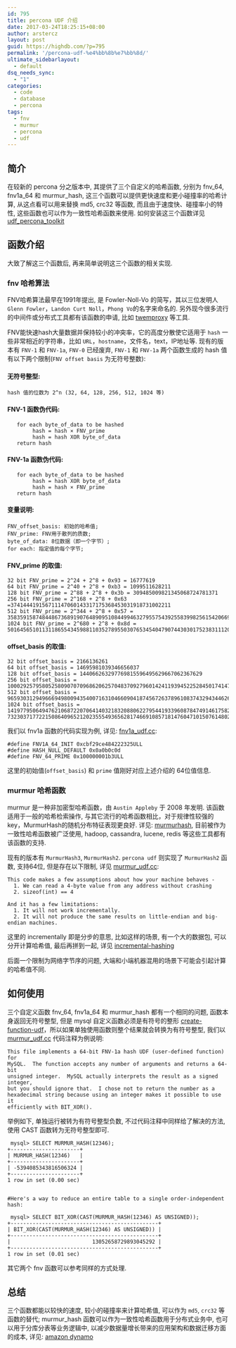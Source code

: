 ```yaml
---
id: 795
title: percona UDF 介绍
date: 2017-03-24T18:25:15+08:00
author: arstercz
layout: post
guid: https://highdb.com/?p=795
permalink: '/percona-udf-%e4%bb%8b%e7%bb%8d/'
ultimate_sidebarlayout:
  - default
dsq_needs_sync:
  - "1"
categories:
  - code
  - database
  - percona
tags:
  - fnv
  - murmur
  - percona
  - udf
---
```

## 简介

在较新的 percona 分之版本中, 其提供了三个自定义的哈希函数, 分别为 fnv_64, fnv1a_64 和 murmur_hash, 这三个函数可以提供更快速度和更小碰撞率的哈希计算, 从这点看可以用来替换 md5, crc32 等函数, 而且由于速度快、碰撞率小的特性, 这些函数也可以作为一致性哈希函数来使用.  如何安装这三个函数详见 [udf_percona_toolkit](https://www.percona.com/doc/percona-server/5.7/management/udf_percona_toolkit.html)

## 函数介绍

大致了解这三个函数后, 再来简单说明这三个函数的相关实现.

### fnv 哈希算法

FNV哈希算法最早在1991年提出, 是 Fowler-Noll-Vo 的简写，其以三位发明人`Glenn Fowler`，`Landon Curt Noll`，`Phong Vo`的名字来命名的. 另外现今很多流行的中间件或分布式工具都有该函数的申请, 比如 [twemproxy](https://github.com/twitter/twemproxy) 等工具.

FNV能快速hash大量数据并保持较小的冲突率，它的高度分散使它适用于 `hash` 一些非常相近的字符串，比如 `URL`，`hostname`，文件名，text，IP地址等. 现有的版本有 `FNV-1` 和 `FNV-1a`, `FNV-0` 已经废弃, `FNV-1` 和 `FNV-1a` 两个函数生成的 hash 值有以下两个限制(`FNV offset basis` 为无符号整数):

#### 无符号整型:

```
hash 值的位数为 2^n (32, 64, 128, 256, 512, 1024 等)
```

#### FNV-1 函数伪代码:

```   hash = FNV_offset_basis
   for each byte_of_data to be hashed
        hash = hash × FNV_prime
        hash = hash XOR byte_of_data
   return hash
```

#### FNV-1a 函数伪代码:

```   hash = FNV_offset_basis
   for each byte_of_data to be hashed
        hash = hash XOR byte_of_data
        hash = hash × FNV_prime
   return hash
```

#### 变量说明:

```
FNV_offset_basis: 初始的哈希值;
FNV_prime: FNV用于散列的质数;
byte_of_data: 8位数据（即一个字节）;
for each: 指定值的每个字节;
```

#### FNV_prime 的取值:

```
32 bit FNV_prime = 2^24 + 2^8 + 0x93 = 16777619
64 bit FNV_prime = 2^40 + 2^8 + 0xb3 = 1099511628211
128 bit FNV_prime = 2^88 + 2^8 + 0x3b = 309485009821345068724781371
256 bit FNV_prime = 2^168 + 2^8 + 0x63 =374144419156711147060143317175368453031918731002211
512 bit FNV_prime = 2^344 + 2^8 + 0x57 = 35835915874844867368919076489095108449946327955754392558399825615420669938882575126094039892345713852759
1024 bit FNV_prime = 2^680 + 2^8 + 0x8d = 
5016456510113118655434598811035278955030765345404790744303017523831112055108147451509157692220295382716162651878526895249385292291816524375083746691371804094271873160484737966720260389217684476157468082573
```

#### offset_basis 的取值:

```
32 bit offset_basis = 2166136261
64 bit offset_basis = 14695981039346656037
128 bit offset_basis = 144066263297769815596495629667062367629
256 bit offset_basis = 100029257958052580907070968620625704837092796014241193945225284501741471925557
512 bit offset_basis = 9659303129496669498009435400716310466090418745672637896108374329434462657994582932197716438449813051892206539805784495328239340083876191928701583869517785
1024 bit offset_basis = 14197795064947621068722070641403218320880622795441933960878474914617582723252296
732303717722150864096521202355549365628174669108571814760471015076148029755969804077320157692458563003215304957150157403644460363550505412711285966361610267868082893823963790439336411086884584107735010676915
```

我们以 fnv1a 函数的代码实现为例, 详见: [fnv1a_udf.cc](https://github.com/percona/percona-server/blob/1e2f003a5bd48763c27e37542d97cd8f59d98eaa/plugin/percona-udf/fnv1a_udf.cc):

```
#define FNV1A_64_INIT 0xcbf29ce484222325ULL
#define HASH_NULL_DEFAULT 0x0a0b0c0d
#define FNV_64_PRIME 0x100000001b3ULL

```

这里的初始值(`offset_basis`) 和 `prime` 值刚好对应上述介绍的 64位值信息.

### murmur 哈希函数

murmur 是一种非加密型哈希函数，由 `Austin Appleby` 于 2008 年发明. 该函数适用于一般的哈希检索操作, 与其它流行的哈希函数相比，对于规律性较强的key，MurmurHash的随机分布特征表现更良好. 详见: [murmurhash](https://en.wikipedia.org/wiki/MurmurHash), 目前被作为一致性哈希函数被广泛使用, hadoop, cassandra, lucene, redis 等这些工具都有该函数的支持.

现有的版本有 `MurmurHash3`, `MurmurHash2`. `percona udf` 则实现了 `MurmurHash2` 函数, 支持64位, 但是存在以下限制, 详见 [murmur_udf.cc](https://github.com/percona/percona-server/blob/1e2f003a5bd48763c27e37542d97cd8f59d98eaa/plugin/percona-udf/murmur_udf.cc):

```
This code makes a few assumptions about how your machine behaves -
  1. We can read a 4-byte value from any address without crashing
  2. sizeof(int) == 4

And it has a few limitations:
  1. It will not work incrementally.
  2. It will not produce the same results on little-endian and big-endian machines.
```

这里的 incrementally 即是分步的意思, 比如这样的场景, 有一个大的数据包, 可以分开计算哈希值, 最后再拼到一起, 详见 [incremental-hashing](https://www.nsnam.org/docs/manual/html/hash-functions.html#incremental-hashing)

后面一个限制为网络字节序的问题, 大端和小端机器混用的场景下可能会引起计算的哈希值不同.

## 如何使用

三个自定义函数 fnv_64, fnv1a_64 和 murmur_hash 都有一个相同的问题, 函数本身返回无符号整型, 但是 mysql 自定义函数必须是有符号的整形 [create-function-udf](https://dev.mysql.com/doc/refman/5.6/en/create-function-udf.html)，所以如果单独使用函数则整个结果就会转换为有符号整型, 我们以 [murmur_udf.cc](https://github.com/percona/percona-server/blob/1e2f003a5bd48763c27e37542d97cd8f59d98eaa/plugin/percona-udf/murmur_udf.cc) 代码注释为例说明:

```
This file implements a 64-bit FNV-1a hash UDF (user-defined function) for
MySQL.  The function accepts any number of arguments and returns a 64-bit
unsigned integer.  MySQL actually interprets the result as a signed integer,
but you should ignore that.  I chose not to return the number as a
hexadecimal string because using an integer makes it possible to use it
efficiently with BIT_XOR().
```

举例如下, 单独运行被转为有符号整型负数, 不过代码注释中同样给了解决的方法, 使用 CAST 函数转为无符号整型即可.

```
 mysql> SELECT MURMUR_HASH(12346);
+----------------------+
| MURMUR_HASH(12346)   |
+----------------------+
| -5394085343816506324 |
+----------------------+
1 row in set (0.00 sec)


#Here's a way to reduce an entire table to a single order-independent hash:

 mysql> SELECT BIT_XOR(CAST(MURMUR_HASH(12346) AS UNSIGNED));
+-----------------------------------------------+
| BIT_XOR(CAST(MURMUR_HASH(12346) AS UNSIGNED)) |
+-----------------------------------------------+
|                          13052658729893045292 |
+-----------------------------------------------+
1 row in set (0.01 sec)
```

其它两个 fnv 函数可以参考同样的方式处理.

## 总结

三个函数都能以较快的速度, 较小的碰撞率来计算哈希值, 可以作为 `md5`, `crc32` 等函数的替代; murmur_hash 函数可以作为一致性哈希函数用于分布式业务中, 也可以用于分库分表等业务逻辑中, 以减少数据量增长带来的应用架构和数据迁移方面的成本, 详见: [amazon dynamo](http://www.allthingsdistributed.com/2007/10/amazons_dynamo.html)